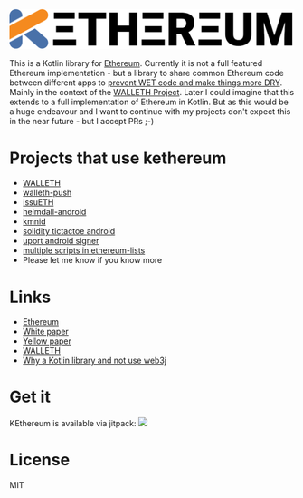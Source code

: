 ![](assets/logo_smaller.png)

This is a Kotlin library for [Ethereum](https://ethereum.org).
Currently it is not a full featured Ethereum implementation - but a library to share common Ethereum code between different apps to [prevent WET code and make things more DRY](https://en.wikipedia.org/wiki/Don%27t_repeat_yourself). Mainly in the context of the [WALLETH Project](http://walleth.org).
Later I could imagine that this extends to a full implementation of Ethereum in Kotlin. But as this would be a huge endeavour and I want to continue with my projects don't expect this in the near future - but I accept PRs ;-)

Projects that use kethereum
===========================

 * [WALLETH](http://walleth.org)
 * [walleth-push](http://github.com/walleth/walleth-push)
 * [issuETH](https://github.com/issuETH/issuETH)
 * [heimdall-android](https://github.com/gnosis/heimdall-android)
 * [kmnid](https://github.com/uport-project/kmnid)
 * [solidity tictactoe android](https://github.com/rmeissner/solidity-tictactoe-android)
 * [uport android signer](https://github.com/uport-project/uport-android-signer)
 * [multiple scripts in ethereum-lists](https://github.com/ethereum-lists)
 * Please let me know if you know more

Links
=====

* [Ethereum](https://ethereum.org/)
* [White paper](https://github.com/ethereum/wiki/wiki/White-Paper)
* [Yellow paper](https://github.com/ethereum/yellowpaper)
* [WALLETH](http://walleth.org)
* [Why a Kotlin library and not use web3j](https://github.com/web3j/web3j/issues/124#issuecomment-313088274)

Get it
======

KEthereum is available via jitpack:
[![](https://jitpack.io/v/walleth/kethereum.svg)](https://jitpack.io/#walleth/kethereum)

License
=======

MIT
